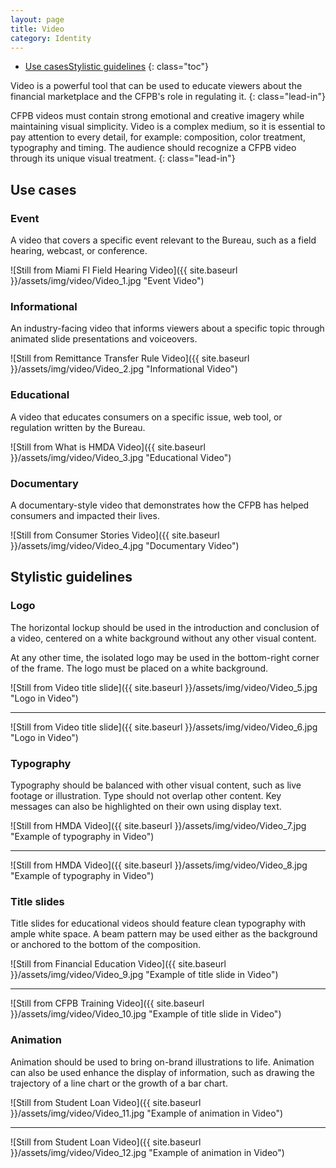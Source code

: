 ```yaml
---
layout: page
title: Video
category: Identity
---
```


- [Use cases](#use-cases)[Stylistic guidelines](#stylistic-guidelines)
{: class="toc"}

<div class="content-67 content-first">

Video is a powerful tool that can be used to educate viewers about the financial marketplace and the CFPB's role in regulating it.
{: class="lead-in"}

CFPB videos must contain strong emotional and creative imagery while maintaining visual simplicity. Video is a complex medium, so it is essential to pay attention to every detail, for example: composition, color treatment, typography and timing. The audience should recognize a CFPB video through its unique visual treatment.
{: class="lead-in"}

</div>

## Use cases

<div class="content-33 content-first">

### Event

A video that covers a specific event relevant to the Bureau, such as a field hearing, webcast, or conference.

</div>

<div class="content-67 content-last">

![Still from Miami Fl Field Hearing Video]({{ site.baseurl }}/assets/img/video/Video_1.jpg "Event Video")

</div>

<div class="content-33 content-first">

### Informational

An industry-facing video that informs viewers about a specific topic through animated slide presentations and voiceovers.

</div>

<div class="content-67 content-last">

![Still from Remittance Transfer Rule Video]({{ site.baseurl }}/assets/img/video/Video_2.jpg "Informational Video")

</div>

<div class="content-33 content-first">

### Educational

A video that educates consumers on a specific issue, web tool, or regulation written by the Bureau.

</div>

<div class="content-67 content-last">

![Still from What is HMDA Video]({{ site.baseurl }}/assets/img/video/Video_3.jpg "Educational Video")

</div>

<div class="content-33 content-first">

### Documentary

A documentary-style video that demonstrates how the CFPB has helped consumers and impacted their lives.

</div>

<div class="content-67 content-last">

![Still from Consumer Stories Video]({{ site.baseurl }}/assets/img/video/Video_4.jpg "Documentary Video")

</div>

## Stylistic guidelines

<div class="content-33 content-first">

### Logo

The horizontal lockup should be used in the introduction and conclusion of a video, centered on a white background without any other visual content.

At any other time, the isolated logo may be used in the bottom-right corner of the frame. The logo must be placed on a white background.

</div>

<div class="content-67 content-last">

![Still from Video title slide]({{ site.baseurl }}/assets/img/video/Video_5.jpg "Logo in Video")

---

![Still from Video title slide]({{ site.baseurl }}/assets/img/video/Video_6.jpg "Logo in Video")

</div>

<div class="content-33 content-first">

### Typography

Typography should be balanced with other visual content, such as live footage or illustration. Type should not overlap
other content. Key messages can also be highlighted on their own using display text.

</div>

<div class="content-67 content-last">

![Still from HMDA Video]({{ site.baseurl }}/assets/img/video/Video_7.jpg "Example of typography in Video")

---

![Still from HMDA Video]({{ site.baseurl }}/assets/img/video/Video_8.jpg "Example of typography in Video")

</div>

<div class="content-33 content-first">

### Title slides

Title slides for educational videos should feature clean typography with ample white space. A beam pattern may be used either as the background or anchored to the bottom of the composition.

</div>

<div class="content-67 content-last">

![Still from Financial Education Video]({{ site.baseurl }}/assets/img/video/Video_9.jpg "Example of title slide in Video")

---

![Still from CFPB Training Video]({{ site.baseurl }}/assets/img/video/Video_10.jpg "Example of title slide in Video")

</div>

<div class="content-33 content-first">

### Animation

Animation should be used to bring on-brand illustrations to life. Animation can also be used enhance the display of information, such as drawing the trajectory of a line chart or the growth of a bar chart.

</div>

<div class="content-67 content-last">

![Still from Student Loan Video]({{ site.baseurl }}/assets/img/video/Video_11.jpg "Example of animation in Video")

---

![Still from Student Loan Video]({{ site.baseurl }}/assets/img/video/Video_12.jpg "Example of animation in Video")

</div>